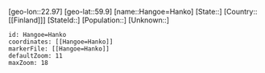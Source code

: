 ﻿---
location: [59.9,22.97]
mapzoom: [7,12] 
mapmarker: city 
type: City
tags:
- geo/City


SpocWebEntityId: 30757
isDeleted: false
confidential: public

---
[geo-lon::22.97]
[geo-lat::59.9]
[name::Hangoe=Hanko]
[State::]
[Country::[[Finland]]]
[StateId::]
[Population::]
[Unknown::]


```leaflet
id: Hangoe=Hanko
coordinates: [[Hangoe=Hanko]]
markerFile: [[Hangoe=Hanko]]
defaultZoom: 11 
maxZoom: 18
```

